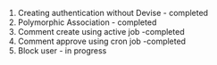 1. Creating authentication without Devise - completed
2. Polymorphic Association - completed
3. Comment create using active job -completed
4. Comment approve using cron job -completed
5. Block user - in progress

